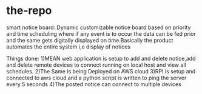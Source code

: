 # the-repo
smart notice board:
  Dynamic customizable notice board based on priority and time scheduling where if any event is to occur the data can be fed prior and the same gets digitally displayed on time.Basically the product automates the entire system i,e display of notices

  Things done:
1)MEAN web application is setup to add and delete notice,add and delete remote devices to connect running on local host and view all schedules.
2)The Same is being Deployed on AWS cloud
3)RPI is  setup and connected to aws cloud and a python script is written to ping the server every 5 seconds
4)The posted notice can connect to multiple devices 
